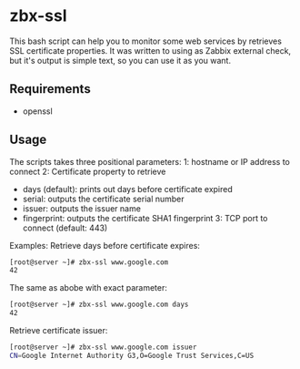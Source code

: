 # zbx-ssl
This bash script can help you to monitor some web services by retrieves SSL certificate properties.
It was written to using as Zabbix external check, but it's output is simple text, so you can use it as you want.

## Requirements
 - openssl

## Usage
The scripts takes three positional parameters:
1: hostname or IP address to connect
2: Certificate property to retrieve
 - days (default): prints out days before certificate expired
 - serial: outputs the certificate serial number
 - issuer: outputs the issuer name
 - fingerprint: outputs the certificate SHA1 fingerprint
3: TCP port to connect (default: 443)

Examples:
Retrieve days before certificate expires:
```bash
[root@server ~]# zbx-ssl www.google.com
42
```
The same as abobe with exact parameter:
```bash
[root@server ~]# zbx-ssl www.google.com days
42
```
Retrieve certificate issuer:
```bash
[root@server ~]# zbx-ssl www.google.com issuer
CN=Google Internet Authority G3,O=Google Trust Services,C=US
```

